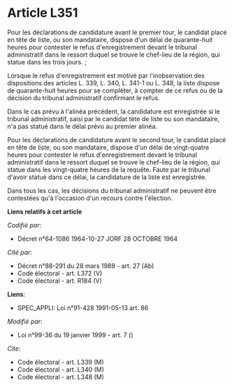 # Article L351

Pour les déclarations de candidature avant le premier tour, le candidat placé en tête de liste, ou son mandataire, dispose
d'un délai de quarante-huit heures pour contester le refus d'enregistrement devant le tribunal administratif dans le ressort
duquel se trouve le chef-lieu de la région, qui statue dans les trois jours. ;

Lorsque le refus d'enregistrement est motivé par l'inobservation des dispositions des articles L. 339, L. 340, L. 341-1 ou L.
348, la liste dispose de quarante-huit heures pour se compléter, à compter de ce refus ou de la décision du tribunal
administratif confirmant le refus.

Dans le cas prévu à l'alinéa précédent, la candidature est enregistrée si le tribunal administratif, saisi par le candidat
tête de liste ou son mandataire, n'a pas statué dans le délai prévu au premier alinéa.

Pour les déclarations de candidature avant le second tour, le candidat placé en tête de liste, ou son mandataire, dispose
d'un délai de vingt-quatre heures pour contester le refus d'enregistrement devant le tribunal administratif dans le ressort
duquel se trouve le chef-lieu de la région, qui statue dans les vingt-quatre heures de la requête. Faute par le tribunal
d'avoir statué dans ce délai, la candidature de la liste est enregistrée.

Dans tous les cas, les décisions du tribunal administratif ne peuvent être contestées qu'à l'occasion d'un recours contre
l'élection.

**Liens relatifs à cet article**

_Codifié par_:

  - Décret n°64-1086 1964-10-27 JORF 28 OCTOBRE 1964

_Cité par_:

  - Décret n°88-291 du 28 mars 1988 - art. 27 (Ab)
  - Code électoral - art. L372 (V)
  - Code électoral - art. R184 (V)

**Liens**:

  - SPEC_APPLI: Loi n°91-428 1991-05-13 art. 86

_Modifié par_:

  - Loi n°99-36 du 19 janvier 1999 - art. 7 ()

_Cite_:

  - Code électoral - art. L339 (M)
  - Code électoral - art. L340 (M)
  - Code électoral - art. L348 (M)
